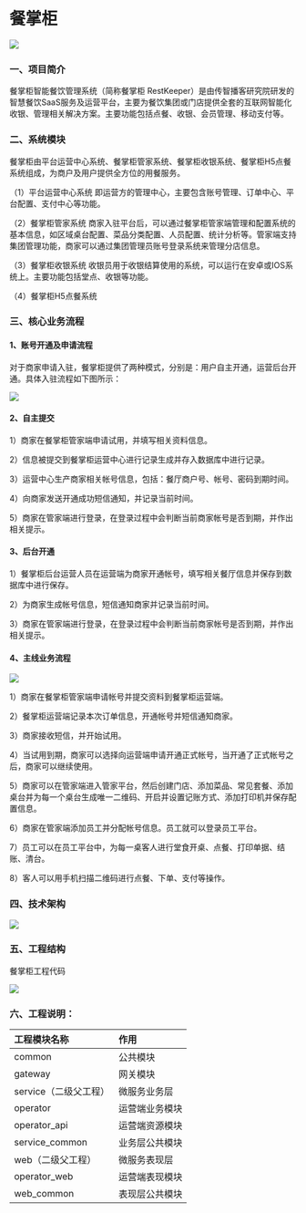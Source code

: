 # 餐掌柜

![](doc/餐掌柜.png)

### 一、项目简介
餐掌柜智能餐饮管理系统（简称餐掌柜 RestKeeper）是由传智播客研究院研发的智慧餐饮SaaS服务及运营平台，主要为餐饮集团或门店提供全套的互联网智能化收银、管理相关解决方案。主要功能包括点餐、收银、会员管理、移动支付等。

### 二、系统模块

餐掌柜由平台运营中心系统、餐掌柜管家系统、餐掌柜收银系统、餐掌柜H5点餐系统组成，为商户及用户提供全方位的用餐服务。

（1）平台运营中心系统 即运营方的管理中心，主要包含账号管理、订单中心、平台配置、支付中心等功能。

（2）餐掌柜管家系统 商家入驻平台后，可以通过餐掌柜管家端管理和配置系统的基本信息，如区域桌台配置、菜品分类配置、人员配置、统计分析等。管家端支持集团管理功能，商家可以通过集团管理员账号登录系统来管理分店信息。

（3）餐掌柜收银系统 收银员用于收银结算使用的系统，可以运行在安卓或IOS系统上。主要功能包括堂点、收银等功能。

（4）餐掌柜H5点餐系统

### 三、核心业务流程

#### 1、账号开通及申请流程

对于商家申请入驻，餐掌柜提供了两种模式，分别是：用户自主开通，运营后台开通。具体入驻流程如下图所示：

![](doc/1-3.png)

#### 2、自主提交

1）商家在餐掌柜管家端申请试用，并填写相关资料信息。

2）信息被提交到餐掌柜运营中心进行记录生成并存入数据库中进行记录。

3）运营中心生产商家相关帐号信息，包括：餐厅商户号、帐号、密码到期时间。

4）向商家发送开通成功短信通知，并记录当前时间。

5）商家在管家端进行登录，在登录过程中会判断当前商家帐号是否到期，并作出相关提示。

#### 3、后台开通

1）餐掌柜后台运营人员在运营端为商家开通帐号，填写相关餐厅信息并保存到数据库中进行保存。

2）为商家生成帐号信息，短信通知商家并记录当前时间。

3）商家在管家端进行登录，在登录过程中会判断当前商家帐号是否到期，并作出相关提示。

#### 4、主线业务流程

![](doc/1-1.png)


1）商家在餐掌柜管家端申请帐号并提交资料到餐掌柜运营端。

2）餐掌柜运营端记录本次订单信息，开通帐号并短信通知商家。

3）商家接收短信，并开始试用。

4）当试用到期，商家可以选择向运营端申请开通正式帐号，当开通了正式帐号之后，商家可以继续使用。

5）商家可以在管家端进入管家平台，然后创建门店、添加菜品、常见套餐、添加桌台并为每一个桌台生成唯一二维码、开启并设置记账方式、添加打印机并保存配置信息。

6）商家在管家端添加员工并分配帐号信息。员工就可以登录员工平台。

7）员工可以在员工平台中，为每一桌客人进行堂食开桌、点餐、打印单据、结账、清台。

8）客人可以用手机扫描二维码进行点餐、下单、支付等操作。

### 四、技术架构

![](doc/1-8.png)

### 五、工程结构

餐掌柜工程代码

![](doc/1-6.png)

### 六、工程说明：

| 工程模块名称          | 作用           |
| :-------------------- | :------------- |
| common                | 公共模块       |
| gateway               | 网关模块       |
| service（二级父工程） | 微服务业务层   |
| operator              | 运营端业务模块 |
| operator_api          | 运营端资源模块 |
| service_common        | 业务层公共模块 |
| web（二级父工程）     | 微服务表现层   |
| operator_web          | 运营端表现模块 |
| web_common            | 表现层公共模块 |